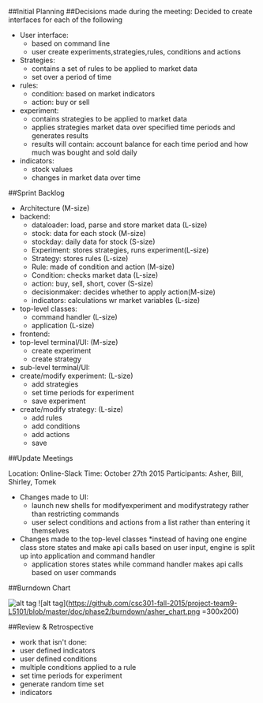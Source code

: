 ##Initial Planning
##Decisions made during the meeting:
Decided to create interfaces for each of the following
* User interface:
  * based on command line
  * user create experiments,strategies,rules, conditions and actions
* Strategies:
  * contains a set of rules to be applied to market data
  * set over a period of time
* rules:
  * condition: based on market indicators
  * action: buy or sell
* experiment:
  * contains strategies to be applied to market data
  * applies strategies market data over specified time periods and generates results
  * results will contain: account balance for each time period and how much was bought and sold daily
* indicators:
  * stock values
  * changes in market data over time

##Sprint Backlog
* Architecture (M-size)
* backend:
  * dataloader: load, parse and store market data (L-size)
  * stock: data for each stock                    (M-size)
  * stockday: daily data for stock                (S-size)
  * Experiment: stores strategies, runs experiment(L-size)
  * Strategy: stores rules						  (L-size)
  * Rule: made of condition and action			  (M-size)
  * Condition: checks market data				  (L-size)
  * action: buy, sell, short, cover				  (S-size)
  * decisionmaker: decides whether to apply action(M-size)
  * indicators: calculations wr market variables  (L-size)							
* top-level classes:
  * command handler                               (L-size)
  * application                                   (L-size)
* frontend: 
 * top-level terminal/UI:                         (M-size)
   * create experiment
   * create strategy
 * sub-level terminal/UI:                           
  * create/modify experiment:					  (L-size)
    * add strategies
    * set time periods for experiment
    * save experiment
  * create/modify strategy: 					  (L-size)
    * add rules
    * add conditions
    * add actions
    * save

##Update Meetings

 Location: Online-Slack 
 Time: October 27th 2015
 Participants: Asher, Bill, Shirley, Tomek
 
 * Changes made to UI:
   * launch new shells for modifyexperiment and modifystrategy rather than restricting commands
   * user select conditions and actions from a list rather than entering it themselves
 * Changes made to the top-level classes
 	*instead of having one engine class store states and make api calls based on user input, engine is split up into application and command handler
 	* application stores states while command handler makes api calls based on user commands
 
##Burndown Chart

![alt tag](https://github.com/csc301-fall-2015/project-team9-L5101/blob/master/doc/phase2/burndown/groupburndownchart.jpg)
![alt tag](https://github.com/csc301-fall-2015/project-team9-L5101/blob/master/doc/phase2/burndown/asher_chart.png =300x200)

##Review & Retrospective
* work that isn't done:
 * user defined indicators
 * user defined conditions
 * multiple conditions applied to a rule
 * set time periods for experiment
 * generate random time set
 * indicators 
